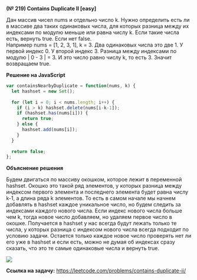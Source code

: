 **(№ 219) Contains Duplicate II [easy]**

Дан массив чисел nums и отдельно число k. Нужно определить есть ли в массиве два таких одинаковых числа, для которых разница между их индексами по модулю меньше или равна числу k. Если такие числа есть, вернуть true. Если нет false.  
Например nums = [1, 2, 3, 1], k = 3. Два одинаковых числа это две 1. У первой индекс 0. У второй индекс 3. Разница между индексами по модулю | 0 - 3 | = 3. И это число равно числу k, то есть 3. Значит возвращаем true.

**Решение на JavaScript**

```javascript
var containsNearbyDuplicate = function(nums, k) {
  let hashset = new Set();
  
  for (let i = 0; i < nums.length; i++) {
    if (i > k) hashset.delete(nums[i-k-1]);
    if (hashset.has(nums[i])) {
      return true;
    } else {
      hashset.add(nums[i]);
    }
  }
  
  return false;
};
```

**Объяснение решения**

Будем двигаться по массиву окошком, которое лежит в переменной hashset. Окошко это такой ряд элементов, у которых разница между индексом первого элемента и последнего элемента будет равна числу k-1, а длина ряда k элементов. То есть в самом начале мы начнем добавлять в hashset каждое уникальное число, но будем следить за индексами каждого нового числа. Если индекс нового числа больше чем k, тогда новое число добавляем, но удаляем первое число в окошке. Получается в hashset у нас всегда будут лежать только те числа, у которых разница с индексом нового числа всегда подходит по условию задачи. Остается только каждое новое число проверять нет ли его уже в hashset и если есть, можно не думая об индексах сразу сказать, что это те самые одинаковые числа и вернуть true.

![](https://cushaaay.ru/leetcode/0219.png)

**Ссылка на задачу:** https://leetcode.com/problems/contains-duplicate-ii/